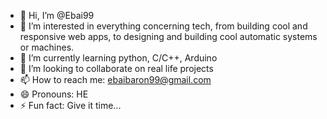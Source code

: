 - 👋 Hi, I’m @Ebai99
- 👀 I’m interested in everything concerning tech, from building cool and responsive web apps, to designing and building cool automatic systems or machines.
- 🌱 I’m currently learning python, C/C++, Arduino
- 💞️ I’m looking to collaborate on real life projects
- 📫 How to reach me: ebaibaron99@gmail.com
- 😄 Pronouns: HE
- ⚡ Fun fact: Give it time...

<!---
Ebai99/Ebai99 is a ✨ special ✨ repository because its `README.md` (this file) appears on your GitHub profile.
You can click the Preview link to take a look at your changes.
--->
